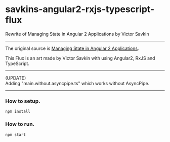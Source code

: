 # savkins-angular2-rxjs-typescript-flux
Rewrite of Managing State in Angular 2 Applications by Victor Savkin

---

The original source is 
[Managing State in Angular 2 Applications](http://victorsavkin.com/post/137821436516/managing-state-in-angular-2-applications).

This Flux is an art made by Victor Savkin with using Angular2, RxJS and TypeScript.

---

(UPDATE)  
Adding "main.without.asyncpipe.ts" which works without AsyncPipe.

--- 

### How to setup.
```
npm install
```

### How to run.
```
npm start
```